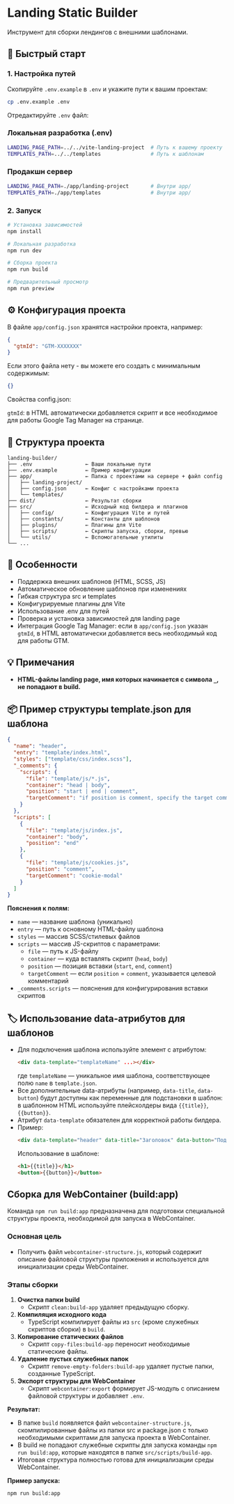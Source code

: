 # Landing Static Builder

Инструмент для сборки лендингов с внешними шаблонами.

## 🚀 Быстрый старт

### 1. Настройка путей

Скопируйте `.env.example` в `.env` и укажите пути к вашим проектам:

```bash
cp .env.example .env
```

Отредактируйте `.env` файл:

### Локальная разработка (.env)

```bash
LANDING_PAGE_PATH=../../vite-landing-project  # Путь к вашему проекту
TEMPLATES_PATH=../../templates                # Путь к шаблонам
```

### Продакшн сервер

```bash
LANDING_PAGE_PATH=./app/landing-project       # Внутри app/
TEMPLATES_PATH=./app/templates                # Внутри app/
```

### 2. Запуск

```bash
# Установка зависимостей
npm install

# Локальная разработка
npm run dev

# Сборка проекта
npm run build

# Предварительный просмотр
npm run preview
```

## ⚙️ Конфигурация проекта

В файле `app/config.json` хранятся настройки проекта, например:

```json
{
  "gtmId": "GTM-XXXXXXX"
}
```

Если этого файла нету - вы можете его создать с минимальным содержимым:

```json
{}
```

Свойства config.json:

`gtmId`: в HTML автоматически добавляется скрипт и все необходимое для работы Google Tag Manager на странице.

## 📁 Структура проекта

```
landing-builder/
├── .env                 ← Ваши локальные пути
├── .env.example         ← Пример конфигурации
├── app/                 ← Папка с проектами на сервере + файл config
│   ├── landing-project/
│   ├── config.json      ← Конфиг с настройками проекта
│   └── templates/
├── dist/                ← Результат сборки
├── src/                 ← Исходный код билдера и плагинов
│   ├── config/          ← Конфигурация Vite и путей
│   ├── constants/       ← Константы для шаблонов
│   ├── plugins/         ← Плагины для Vite
│   ├── scripts/         ← Скрипты запуска, сборки, превью
│   └── utils/           ← Вспомогательные утилиты
└── ...
```

## 🧩 Особенности

- Поддержка внешних шаблонов (HTML, SCSS, JS)
- Автоматическое обновление шаблонов при изменениях
- Гибкая структура src и templates
- Конфигурируемые плагины для Vite
- Использование .env для путей
- Проверка и установка зависимостей для landing page
- Интеграция Google Tag Manager: если в `app/config.json` указан `gtmId`, в HTML автоматически добавляется весь необходимый код для работы GTM.

## 💡 Примечания

- **HTML-файлы landing page, имя которых начинается с символа `_`, не попадают в build.**

## 📦 Пример структуры template.json для шаблона

```json
{
  "name": "header",
  "entry": "template/index.html",
  "styles": ["template/css/index.scss"],
  "_comments": {
    "scripts": {
      "file": "template/js/*.js",
      "container": "head | body",
      "position": "start | end | comment",
      "targetComment": "if position is comment, specify the target comment"
    }
  },
  "scripts": [
    {
      "file": "template/js/index.js",
      "container": "body",
      "position": "end"
    },
    {
      "file": "template/js/cookies.js",
      "position": "comment",
      "targetComment": "cookie-modal"
    }
  ]
}
```

**Пояснения к полям:**

- `name` — название шаблона (уникально)
- `entry` — путь к основному HTML-файлу шаблона
- `styles` — массив SCSS/стилевых файлов
- `scripts` — массив JS-скриптов с параметрами:
  - `file` — путь к JS-файлу
  - `container` — куда вставлять скрипт (`head`, `body`)
  - `position` — позиция вставки (`start`, `end`, `comment`)
  - `targetComment` — если `position` = `comment`, указывается целевой комментарий
- `_comments.scripts` — пояснения для конфигурирования вставки скриптов

## 🏷️ Использование data-атрибутов для шаблонов

- Для подключения шаблона используйте элемент с атрибутом:
  ```html
  <div data-template="templateName" ...></div>
  ```
  где `templateName` — уникальное имя шаблона, соответствующее полю `name` в `template.json`.
- Все дополнительные data-атрибуты (например, `data-title`, `data-button`) будут доступны как переменные для подстановки в шаблон: в шаблонном HTML используйте плейсхолдеры вида `{{title}}`, `{{button}}`.
- Атрибут `data-template` обязателен для корректной работы билдерa.
- Пример:
  ```html
  <div data-template="header" data-title="Заголовок" data-button="Подробнее"></div>
  ```
  Использование в шаблоне:
  ```html
  <h1>{{title}}</h1>
  <button>{{button}}</button>
  ```

## Сборка для WebContainer (build:app)

Команда `npm run build:app` предназначена для подготовки специальной структуры проекта, необходимой для запуска в WebContainer.

### Основная цель

- Получить файл `webcontainer-structure.js`, который содержит описание файловой структуры приложения и используется для инициализации среды WebContainer.

### Этапы сборки

1. **Очистка папки build**
   - Скрипт `clean:build-app` удаляет предыдущую сборку.
2. **Компиляция исходного кода**
   - TypeScript компилирует файлы из `src` (кроме служебных скриптов сборки) в `build`.
3. **Копирование статических файлов**
   - Скрипт `copy-files:build-app` переносит необходимые статические файлы.
4. **Удаление пустых служебных папок**
   - Скрипт `remove-empty-folders:build-app` удаляет пустые папки, созданные TypeScript.
5. **Экспорт структуры для WebContainer**
   - Скрипт `webcontainer:export` формирует JS-модуль с описанием файловой структуры и добавляет `.env`.

**Результат:**

- В папке `build` появляется файл `webcontainer-structure.js`, скомпилированные файлы из папки src и package.json с только необходимыми скриптами для запуска проекта в WebContainer.
- В build не попадают служебные скрипты для запуска команды `npm run build:app`, которые находятся в папке `src/scripts/build-app`.
- Итоговая структура полностью готова для инициализации среды WebContainer.

**Пример запуска:**

```sh
npm run build:app
```
